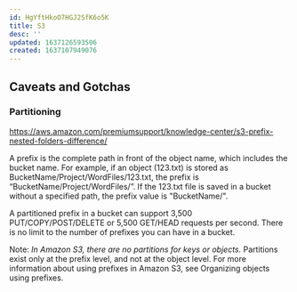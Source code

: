 ```yaml
---
id: HgYftHkoO7HGJ2SfK6o5K
title: S3
desc: ''
updated: 1637126593506
created: 1637107949076
---
```


## Caveats and Gotchas

### Partitioning

https://aws.amazon.com/premiumsupport/knowledge-center/s3-prefix-nested-folders-difference/

A prefix is the complete path in front of the object name, which includes the bucket name. For example, if an object (123.txt) is stored as BucketName/Project/WordFiles/123.txt, the prefix is “BucketName/Project/WordFiles/”. If the 123.txt file is saved in a bucket without a specified path, the prefix value is "BucketName/".

A partitioned prefix in a bucket can support 3,500 PUT/COPY/POST/DELETE or 5,500 GET/HEAD requests per second. There is no limit to the number of prefixes you can have in a bucket.

Note: *In Amazon S3, there are no partitions for keys or objects.* Partitions exist only at the prefix level, and not at the object level. For more information about using prefixes in Amazon S3, see Organizing objects using prefixes.
